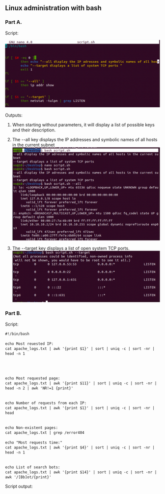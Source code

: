 ## Linux administration with bash

### Part A. 
Script:

![alt text](https://github.com/shevtshov/DevOps_online_Dnipro_2021Q4/blob/main/m7/task7.1/images/script.png)

Outputs: 

1. When starting without parameters, it will display a list of possible keys and their description.
2. The --all key displays the IP addresses and symbolic names of all hosts in the current subnet
![alt text](https://github.com/shevtshov/DevOps_online_Dnipro_2021Q4/blob/main/m7/task7.1/images/output1.png)

3. The --target key displays a list of open system TCP ports.
![alt text](https://github.com/shevtshov/DevOps_online_Dnipro_2021Q4/blob/main/m7/task7.1/images/output2.png)

### Part B. 

Script:

```
#!/bin/bash

echo Most reuested IP:
cat apache_logs.txt | awk '{print $1}' | sort | uniq -c | sort -nr | head -n 1




echo Most requested page:
cat apache_logs.txt | awk '{print $11}' | sort | uniq -c | sort -nr | head -n 2 | awk 'NR!=1 {print}'


echo Number of requests from each IP:
cat apache_logs.txt | awk '{print $1}' | sort | uniq -c | sort -nr | head 


echo Non-existent pages:
cat apache_logs.txt | grep /error404

echo "Most requests time:"
cat apache_logs.txt | awk '{print $4}' | sort | uniq -c | sort -nr | head -n 1


echo List of search bots:
cat apache_logs.txt | awk '{print $14}' | sort | uniq -c | sort -nr | awk '/[Bb]ot/{print}'

```

Script output:
